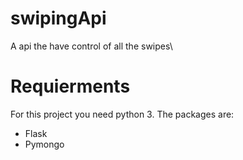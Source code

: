 # swipingApi
A api the have control of all the swipes\

# Requierments 
For this project you need python 3.
The packages are:
- Flask
- Pymongo